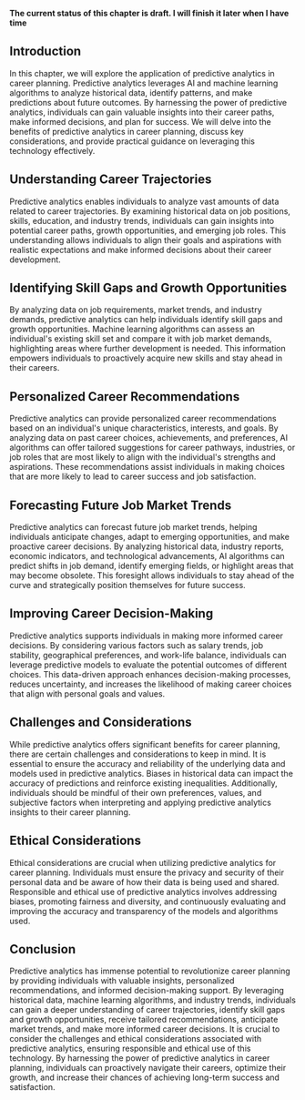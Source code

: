 **The current status of this chapter is draft. I will finish it later when I have time**

Introduction
------------

In this chapter, we will explore the application of predictive analytics in career planning. Predictive analytics leverages AI and machine learning algorithms to analyze historical data, identify patterns, and make predictions about future outcomes. By harnessing the power of predictive analytics, individuals can gain valuable insights into their career paths, make informed decisions, and plan for success. We will delve into the benefits of predictive analytics in career planning, discuss key considerations, and provide practical guidance on leveraging this technology effectively.

Understanding Career Trajectories
---------------------------------

Predictive analytics enables individuals to analyze vast amounts of data related to career trajectories. By examining historical data on job positions, skills, education, and industry trends, individuals can gain insights into potential career paths, growth opportunities, and emerging job roles. This understanding allows individuals to align their goals and aspirations with realistic expectations and make informed decisions about their career development.

Identifying Skill Gaps and Growth Opportunities
-----------------------------------------------

By analyzing data on job requirements, market trends, and industry demands, predictive analytics can help individuals identify skill gaps and growth opportunities. Machine learning algorithms can assess an individual's existing skill set and compare it with job market demands, highlighting areas where further development is needed. This information empowers individuals to proactively acquire new skills and stay ahead in their careers.

Personalized Career Recommendations
-----------------------------------

Predictive analytics can provide personalized career recommendations based on an individual's unique characteristics, interests, and goals. By analyzing data on past career choices, achievements, and preferences, AI algorithms can offer tailored suggestions for career pathways, industries, or job roles that are most likely to align with the individual's strengths and aspirations. These recommendations assist individuals in making choices that are more likely to lead to career success and job satisfaction.

Forecasting Future Job Market Trends
------------------------------------

Predictive analytics can forecast future job market trends, helping individuals anticipate changes, adapt to emerging opportunities, and make proactive career decisions. By analyzing historical data, industry reports, economic indicators, and technological advancements, AI algorithms can predict shifts in job demand, identify emerging fields, or highlight areas that may become obsolete. This foresight allows individuals to stay ahead of the curve and strategically position themselves for future success.

Improving Career Decision-Making
--------------------------------

Predictive analytics supports individuals in making more informed career decisions. By considering various factors such as salary trends, job stability, geographical preferences, and work-life balance, individuals can leverage predictive models to evaluate the potential outcomes of different choices. This data-driven approach enhances decision-making processes, reduces uncertainty, and increases the likelihood of making career choices that align with personal goals and values.

Challenges and Considerations
-----------------------------

While predictive analytics offers significant benefits for career planning, there are certain challenges and considerations to keep in mind. It is essential to ensure the accuracy and reliability of the underlying data and models used in predictive analytics. Biases in historical data can impact the accuracy of predictions and reinforce existing inequalities. Additionally, individuals should be mindful of their own preferences, values, and subjective factors when interpreting and applying predictive analytics insights to their career planning.

Ethical Considerations
----------------------

Ethical considerations are crucial when utilizing predictive analytics for career planning. Individuals must ensure the privacy and security of their personal data and be aware of how their data is being used and shared. Responsible and ethical use of predictive analytics involves addressing biases, promoting fairness and diversity, and continuously evaluating and improving the accuracy and transparency of the models and algorithms used.

Conclusion
----------

Predictive analytics has immense potential to revolutionize career planning by providing individuals with valuable insights, personalized recommendations, and informed decision-making support. By leveraging historical data, machine learning algorithms, and industry trends, individuals can gain a deeper understanding of career trajectories, identify skill gaps and growth opportunities, receive tailored recommendations, anticipate market trends, and make more informed career decisions. It is crucial to consider the challenges and ethical considerations associated with predictive analytics, ensuring responsible and ethical use of this technology. By harnessing the power of predictive analytics in career planning, individuals can proactively navigate their careers, optimize their growth, and increase their chances of achieving long-term success and satisfaction.
